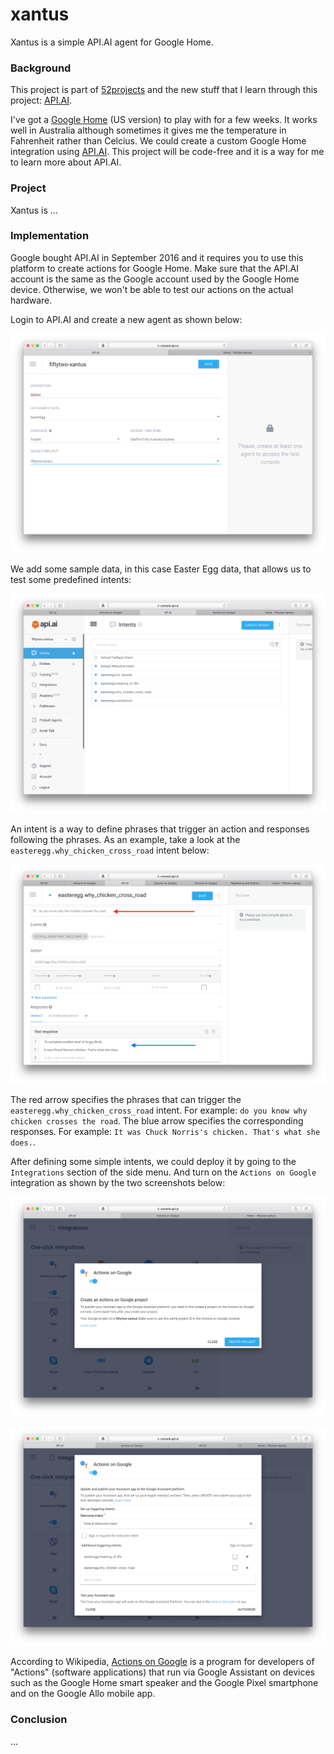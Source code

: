 # xantus

Xantus is a simple API.AI agent for Google Home.

### Background

This project is part of [52projects](https://donny.github.io/52projects/) and the new stuff that I learn through this project: [API.AI](https://api.ai).

I've got a [Google Home](https://madeby.google.com/home/) (US version) to play with for a few weeks. It works well in Australia although sometimes it gives me the temperature in Fahrenheit rather than Celcius. We could create a custom Google Home integration using [API.AI](https://api.ai). This project will be code-free and it is a way for me to learn more about API.AI.

### Project

Xantus is ...

### Implementation

Google bought API.AI in September 2016 and it requires you to use this platform to create actions for Google Home. Make sure that the API.AI account is the same as the Google account used by the Google Home device. Otherwise, we won't be able to test our actions on the actual hardware.

Login to API.AI and create a new agent as shown below:

![Screenshot1](https://raw.githubusercontent.com/donny/xantus/master/screenshot1.png)

We add some sample data, in this case Easter Egg data, that allows us to test some predefined intents:

![Screenshot2](https://raw.githubusercontent.com/donny/xantus/master/screenshot2.png)

An intent is a way to define phrases that trigger an action and responses following the phrases. As an example, take a look at the `easteregg.why_chicken_cross_road` intent below:

![Screenshot3](https://raw.githubusercontent.com/donny/xantus/master/screenshot3.png)

The red arrow specifies the phrases that can trigger the `easteregg.why_chicken_cross_road` intent. For example: `do you know why chicken crosses the road`. The blue arrow specifies the corresponding responses. For example: `It was Chuck Norris's chicken. That's what she does.`.

After defining some simple intents, we could deploy it by going to the `Integrations` section of the side menu. And turn on the `Actions on Google` integration as shown by the two screenshots below:

![Screenshot4](https://raw.githubusercontent.com/donny/xantus/master/screenshot4.png)

![Screenshot5](https://raw.githubusercontent.com/donny/xantus/master/screenshot5.png)

According to Wikipedia, [Actions on Google](https://en.wikipedia.org/wiki/Actions_on_Google) is a program for developers of "Actions" (software applications) that run via Google Assistant on devices such as the Google Home smart speaker and the Google Pixel smartphone and on the Google Allo mobile app.

### Conclusion

...
